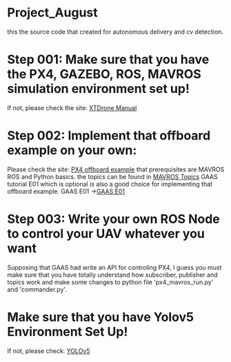 # Project_August
this the source code that created for autonomous delivery and cv detection.


# Step 001: Make sure that you have the PX4, GAZEBO, ROS, MAVROS simulation environment set up!
If not, please check the site: [XTDrone Manual](https://www.yuque.com/xtdrone/manual_cn)

# Step 002: Implement that offboard example on your own:
Please check the site: [PX4 offboard example](https://docs.px4.io/main/en/ros/mavros_offboard_python.html)
that prerequisites are MAVROS ROS and Python basics.
the topics can be found in [MAVROS Topics](http://wiki.ros.org/mavros)
GAAS tutorial E01 which is optional is also a good choice for implementing that offboard example.
GAAS E01 ->[GAAS E01](https://gaas.gitbook.io/guide/software-realization-build-your-own-autonomous-drone/wu-ren-ji-zi-dong-jia-shi-xi-lie-offboard-kong-zhi-yi-ji-gazebo-fang-zhen)

# Step 003: Write your own ROS Node to control your UAV whatever you want
Supposing that GAAS had write an API for controling PX4, I guess you must make sure that you have totally understand how subscriber, publisher and topics work and make some changes to python file 'px4_mavros_run.py' and 'commander.py'.


# Make sure that you have Yolov5 Environment Set Up!
If not, please check: [YOLOv5](https://github.com/ultralytics/yolov5)

#

